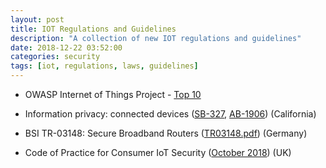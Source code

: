 ```yaml
---
layout: post
title: IOT Regulations and Guidelines 
description: "A collection of new IOT regulations and guidelines"
date: 2018-12-22 03:52:00
categories: security
tags: [iot, regulations, laws, guidelines]
---
```


* OWASP Internet of Things Project - [Top 10][owasp-top-10]

* Information privacy: connected devices ([SB-327][sb-327], [AB-1906][ab-1906]) (California)

* BSI TR-03148: Secure Broadband Routers ([TR03148.pdf][bsi-tr-03148]) (Germany)

* Code of Practice for Consumer IoT Security ([October 2018][dcms-201810]) (UK)


[owasp-top-10]: https://www.owasp.org/index.php/OWASP_Internet_of_Things_Project
[sb-327]: http://leginfo.legislature.ca.gov/faces/billTextClient.xhtml?bill_id=201720180SB327
[ab-1906]: https://leginfo.legislature.ca.gov/faces/billTextClient.xhtml?bill_id=201720180AB1906
[bsi-tr-03148]: https://www.bsi.bund.de/SharedDocs/Downloads/DE/BSI/Publikationen/TechnischeRichtlinien/TR03148/TR03148.pdf
[dcms-201810]: https://assets.publishing.service.gov.uk/government/uploads/system/uploads/attachment_data/file/747413/Code_of_Practice_for_Consumer_IoT_Security_October_2018.pdf

